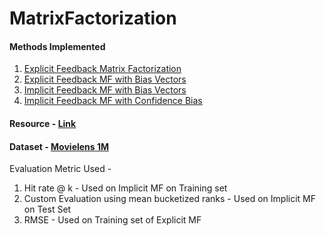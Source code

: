 # MatrixFactorization

#### Methods Implemented

1. [Explicit Feedback Matrix Factorization](models/als.py)
2. [Explicit Feedback MF with Bias Vectors](models/als_explicit_bias.py)
3. [Implicit Feedback MF with Bias Vectors](models/als_implicit_bias_vector.py)
4. [Implicit Feedback MF with Confidence Bias](models/als_implicit_confidence_bias.py)

#### Resource - [Link](https://activisiongamescience.github.io/2016/01/11/Implicit-Recommender-Systems-Biased-Matrix-Factorization/)
#### Dataset - [Movielens 1M](https://www.kaggle.com/datasets/odedgolden/movielens-1m-dataset/data)

Evaluation Metric Used - 

1. Hit rate @ k - Used on Implicit MF on Training set
2. Custom Evaluation using mean bucketized ranks - Used on Implicit MF on Test Set
3. RMSE - Used on Training set of Explicit MF


